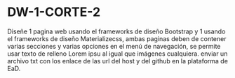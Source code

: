 # DW-1-CORTE-2
Diseñe 1 pagina web usando el frameworks de diseño Bootstrap y 1 usando el frameworks de diseño  Materializecss, ambas paginas deben de contener varias secciones y varias opciones en el menú de navegación, se permite usar texto de relleno Lorem ipsu al igual que imágenes cualquiera.  enviar un archivo txt con los enlace de las url del host y del github en la plataforma de EaD.

